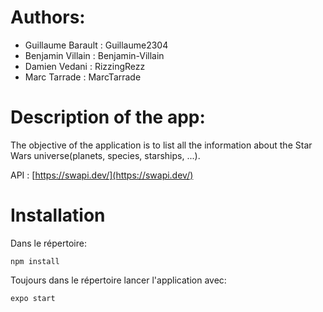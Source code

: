 # Authors:
- Guillaume Barault : Guillaume2304
- Benjamin Villain : Benjamin-Villain
- Damien Vedani : RizzingRezz
- Marc Tarrade : MarcTarrade

# Description of the app:
The objective of the application is to list all the information about the Star Wars universe(planets, species, starships, ...).

API : [https://swapi.dev/](https://swapi.dev/)

# Installation

Dans le répertoire:

`npm install`

Toujours dans le répertoire lancer l'application avec:

`expo start`
